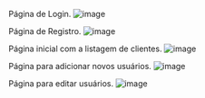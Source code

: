 Página de Login.
![image](https://user-images.githubusercontent.com/67245667/147781673-5d8c889d-3492-4d41-8c33-7d079cd21ba0.png)

Página de Registro.
![image](https://user-images.githubusercontent.com/67245667/147781694-d7230b60-cd13-4e9c-b8b7-2afc0a829fb4.png)

Página inicial com a listagem de clientes.
![image](https://user-images.githubusercontent.com/67245667/147781551-78ad25b1-429c-42af-b5d8-e42934c33c22.png)

Página para adicionar novos usuários.
![image](https://user-images.githubusercontent.com/67245667/147781600-059542bd-adc6-4063-98a7-3b31b6f53466.png)

Página para editar usuários.
![image](https://user-images.githubusercontent.com/67245667/147781627-17dd7dfe-ac88-41b9-8ebb-eab8f476405b.png)
